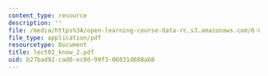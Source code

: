 ```yaml
---
content_type: resource
description: ''
file: /media/https%3A/open-learning-course-data-rc.s3.amazonaws.com/6-871-knowledge-based-applications-systems-spring-2005/b27bad92cad0ec9d99f306031d608ab8_lect02_know_2.pdf
file_type: application/pdf
resourcetype: Document
title: lect02_know_2.pdf
uid: b27bad92-cad0-ec9d-99f3-06031d608ab8
---
```

